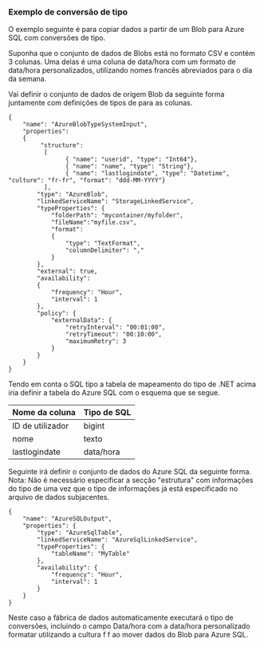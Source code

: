 ### <a name="type-conversion-sample"></a>Exemplo de conversão de tipo
O exemplo seguinte é para copiar dados a partir de um Blob para Azure SQL com conversões de tipo.

Suponha que o conjunto de dados de Blobs está no formato CSV e contém 3 colunas. Uma delas é uma coluna de data/hora com um formato de data/hora personalizados, utilizando nomes francês abreviados para o dia da semana.

Vai definir o conjunto de dados de origem Blob da seguinte forma juntamente com definições de tipos de para as colunas.

    {
        "name": "AzureBlobTypeSystemInput",
        "properties":
        {
             "structure": 
              [
                    { "name": "userid", "type": "Int64"},
                    { "name": "name", "type": "String"},
                    { "name": "lastlogindate", "type": "Datetime", "culture": "fr-fr", "format": "ddd-MM-YYYY"}
              ],
            "type": "AzureBlob",
            "linkedServiceName": "StorageLinkedService",
            "typeProperties": {
                "folderPath": "mycontainer/myfolder",
                "fileName":"myfile.csv",
                "format":
                {
                    "type": "TextFormat",
                    "columnDelimiter": ","
                }
            },
            "external": true,
            "availability":
            {
                "frequency": "Hour",
                "interval": 1
            },
            "policy": {
                "externalData": {
                    "retryInterval": "00:01:00",
                    "retryTimeout": "00:10:00",
                    "maximumRetry": 3
                }
            }
        }
    }

Tendo em conta o SQL tipo a tabela de mapeamento do tipo de .NET acima iria definir a tabela do Azure SQL com o esquema que se segue.

| Nome da coluna | Tipo de SQL |
| ----------- | -------- |
| ID de utilizador | bigint |
| nome | texto |
| lastlogindate | data/hora |

Seguinte irá definir o conjunto de dados do Azure SQL da seguinte forma. Nota: Não é necessário especificar a secção "estrutura" com informações do tipo de uma vez que o tipo de informações já está especificado no arquivo de dados subjacentes.

    {
        "name": "AzureSQLOutput",
        "properties": {
            "type": "AzureSqlTable",
            "linkedServiceName": "AzureSqlLinkedService",
            "typeProperties": {
                "tableName": "MyTable"
            },
            "availability": {
                "frequency": "Hour",
                "interval": 1
            }
        }
    }

Neste caso a fábrica de dados automaticamente executará o tipo de conversões, incluindo o campo Data/hora com a data/hora personalizado formatar utilizando a cultura f f ao mover dados do Blob para Azure SQL.


